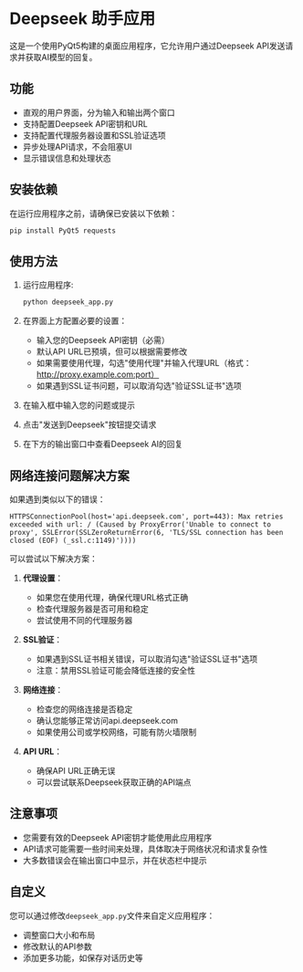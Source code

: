 # Deepseek 助手应用

这是一个使用PyQt5构建的桌面应用程序，它允许用户通过Deepseek API发送请求并获取AI模型的回复。

## 功能

- 直观的用户界面，分为输入和输出两个窗口
- 支持配置Deepseek API密钥和URL
- 支持配置代理服务器设置和SSL验证选项
- 异步处理API请求，不会阻塞UI
- 显示错误信息和处理状态

## 安装依赖

在运行应用程序之前，请确保已安装以下依赖：

```bash
pip install PyQt5 requests
```

## 使用方法

1. 运行应用程序:
   ```bash
   python deepseek_app.py
   ```

2. 在界面上方配置必要的设置：
   - 输入您的Deepseek API密钥（必需）
   - 默认API URL已预填，但可以根据需要修改
   - 如果需要使用代理，勾选"使用代理"并输入代理URL（格式：http://proxy.example.com:port）
   - 如果遇到SSL证书问题，可以取消勾选"验证SSL证书"选项

3. 在输入框中输入您的问题或提示

4. 点击"发送到Deepseek"按钮提交请求

5. 在下方的输出窗口中查看Deepseek AI的回复

## 网络连接问题解决方案

如果遇到类似以下的错误：
```
HTTPSConnectionPool(host='api.deepseek.com', port=443): Max retries exceeded with url: / (Caused by ProxyError('Unable to connect to proxy', SSLError(SSLZeroReturnError(6, 'TLS/SSL connection has been closed (EOF) (_ssl.c:1149)'))))
```

可以尝试以下解决方案：

1. **代理设置**：
   - 如果您在使用代理，确保代理URL格式正确
   - 检查代理服务器是否可用和稳定
   - 尝试使用不同的代理服务器

2. **SSL验证**：
   - 如果遇到SSL证书相关错误，可以取消勾选"验证SSL证书"选项
   - 注意：禁用SSL验证可能会降低连接的安全性

3. **网络连接**：
   - 检查您的网络连接是否稳定
   - 确认您能够正常访问api.deepseek.com
   - 如果使用公司或学校网络，可能有防火墙限制

4. **API URL**：
   - 确保API URL正确无误
   - 可以尝试联系Deepseek获取正确的API端点

## 注意事项

- 您需要有效的Deepseek API密钥才能使用此应用程序
- API请求可能需要一些时间来处理，具体取决于网络状况和请求复杂性
- 大多数错误会在输出窗口中显示，并在状态栏中提示

## 自定义

您可以通过修改`deepseek_app.py`文件来自定义应用程序：

- 调整窗口大小和布局
- 修改默认的API参数
- 添加更多功能，如保存对话历史等 